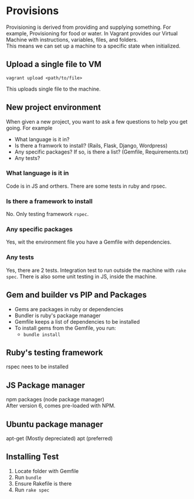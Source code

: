 # Provisions

Provisioning is derived from providing and supplying something. For example, Provisioning for food or water. In Vagrant provides our Virtual Machine with instructions, variables, files, and folders.
</br>
This means we can set up a machine to a specific state when initialized.

## Upload a single file to VM

`vagrant upload <path/to/file>`

This uploads single file to the machine.

## New project environment

When given a new project, you want to ask a few questions to help you get going. For example

- What language is it in?
- Is there a framwork to install? (Rails, Flask, Django, Wordpress)
- Any specific packages? If so, is there a list? (Gemfile, Requirements.txt)
- Any tests?

### What language is it in

Code is in JS and orthers. There are some tests in ruby and rpsec.

### Is there a framework to install

No. Only testing framework `rspec`.

### Any specific packages

Yes, wit the environment file you have a Gemfile with dependencies.

### Any tests

Yes, there are 2 tests. Integration test to run outside the machine with `rake spec`. There is also some unit testing in JS, inside the machine.

## Gem and builder vs PIP and Packages

- Gems are packages in ruby or dependencies
- Bundler is ruby's package manager
- Gemfile keeps a list of dependencies to be installed
- To install gems from the Gemfile, you run:
  - `bundle install`

## Ruby's testing framework

rspec nees to be installed

## JS Package manager

npm packages (node package manager)
</br>
After version 6, comes pre-loaded with NPM.

## Ubuntu package manager

apt-get (Mostly depreciated)
apt (preferred)

## Installing Test

1. Locate folder with Gemfile
2. Run `bundle`
3. Ensure Rakefile is there
4. Run `rake spec`
